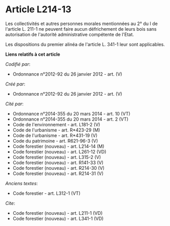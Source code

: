 # Article L214-13

Les collectivités et autres personnes morales mentionnées au 2° du I de l'article L. 211-1 ne peuvent faire aucun
défrichement de leurs bois sans autorisation de l'autorité administrative compétente de l'Etat. 

Les dispositions du premier alinéa de l'article L. 341-1 leur sont applicables.

**Liens relatifs à cet article**

_Codifié par_:

  - Ordonnance n°2012-92 du 26 janvier 2012 - art. (V)

_Créé par_:

  - Ordonnance n°2012-92 du 26 janvier 2012 - art. (V)

_Cité par_:

  - Ordonnance n°2014-355 du 20 mars 2014 - art. 10 (VT)
  - Ordonnance n°2014-355 du 20 mars 2014 - art. 2 (VT)
  - Code de l'environnement - art. L181-2 (V)
  - Code de l'urbanisme - art. R*423-29 (M)
  - Code de l'urbanisme - art. R*431-19 (V)
  - Code du patrimoine - art. R621-96-3 (V)
  - Code forestier (nouveau) - art. L214-14 (M)
  - Code forestier (nouveau) - art. L261-12 (VD)
  - Code forestier (nouveau) - art. L315-2 (V)
  - Code forestier (nouveau) - art. R141-33 (V)
  - Code forestier (nouveau) - art. R214-30 (V)
  - Code forestier (nouveau) - art. R214-31 (V)

_Anciens textes_:

  - Code forestier - art. L312-1 (VT)

_Cite_:

  - Code forestier (nouveau) - art. L211-1 (VD)
  - Code forestier (nouveau) - art. L341-1 (VD)
